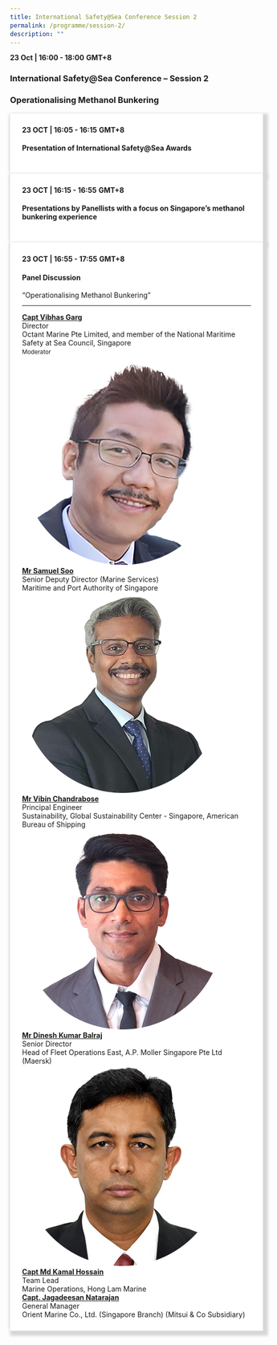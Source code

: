 ```yaml
---
title: International Safety@Sea Conference Session 2
permalink: /programme/session-2/
description: ""
---
```

<div>
  <b>23 Oct | 16:00 - 18:00</b>&nbsp;<b>GMT+8</b>
  <h3>International Safety@Sea Conference – Session 2</h3>
	<h3>Operationalising Methanol Bunkering</h3>
</div>


<section>
  <div class="bp-container is-fluid">
    <div class="row">
      <div class="col is-full"> 
        <div class="row">
          <div class="col is-12">
            <div class="border bg-light h-100 position-relative">
              <div class="p-4">
                <div class="programme-time"><b>23 OCT | 16:05 - 16:15</b>&nbsp;<b>GMT+8</b></div>
                <h4 class="programme-title">Presentation of International Safety@Sea Awards</h4>
              </div>
            </div>
          </div>
        </div>
      </div>
    </div>
  </div>
</section>

<section>
  <div class="bp-container is-fluid">
    <div class="row">
      <div class="col is-full"> 
        <div class="row">
          <div class="col is-12">
            <div class="border bg-light h-100 position-relative">
              <div class="p-4">
                <div class="programme-time"><b>23 OCT | 16:15 - 16:55</b>&nbsp;<b>GMT+8</b></div>
                <h4 class="programme-title">Presentations by Panellists with a focus on Singapore’s methanol bunkering experience</h4>
              </div>
            </div>
          </div>
        </div>
      </div>
    </div>
  </div>
</section>

<section>
<div class="bp-container is-fluid">
<div class="row">
<div class="col is-full">
<div class="row">
<div class="col is-12">
<div class="border bg-light h-100 position-relative">
<div class="p-4">
<div class="programme-time"><strong>23 OCT | 16:55 - 17:55</strong>&nbsp;<strong>GMT+8</strong></div>
<h4 class="programme-title">Panel Discussion</h4>
	“Operationalising Methanol Bunkering”	
<hr class="my-3 border-primary">
<div class="speakers px-2">
<div class="row">
<div class="col is-6 prog-speaker">
<div class="row">
<div class="col is-8">
<div class="speaker-name text-ellipsis"><strong><a class="speaker-name text-ellipsis" href="#" rel="noopener">Capt Vibhas Garg</a></strong></div>
<div class="text-ellipsis speaker-position">Director</div>
<div class="text-ellipsis speaker-company">Octant Marine Pte Limited, and member of the National Maritime Safety at Sea Council, Singapore</div>
<div class="speaker-role text-ellipsis text-muted"><small>Moderator</small></div>
</div>
</div>
</div>
<div class="col is-6 prog-speaker">&nbsp;</div>
</div>
<div class="row">
<div class="col is-6 prog-speaker">
<div class="row">
<div class="col is-4"><img class="speaker-image mb-4" src="/images/Speakers_23/Session2/mr%20samuel%20soo.png" alt="mr%20samuel%20soo"></div>
<div class="col is-8">
<div class="speaker-name text-ellipsis"><strong><a class="speaker-name text-ellipsis" href="/samuel-soo/" rel="noopener">Mr Samuel Soo</a></strong></div>
<div class="text-ellipsis speaker-position">Senior Deputy Director (Marine Services)</div>
<div class="text-ellipsis speaker-company">Maritime and Port Authority of Singapore</div>
</div>
</div>
</div>


<div class="col is-6 prog-speaker">

<div class="row">
	<div class="col is-4"><img class="speaker-image mb-4" src="/images/Speakers_23/Session2/vibin chandrabose.png" alt="vibhas%20garg"></div>
<div class="col is-8">
<div class="speaker-name text-ellipsis"><strong><a class="speaker-name text-ellipsis" href="/vibin-chandrabose/" rel="noopener">Mr Vibin Chandrabose</a></strong></div>
<div class="text-ellipsis speaker-position">Principal Engineer</div>
<div class="text-ellipsis speaker-company">Sustainability, Global Sustainability Center - Singapore, American Bureau of Shipping</div>
</div>
</div>

</div>
</div>
<div class="row">

<div class="col is-6 prog-speaker">

<div class="row">
<div class="col is-4"><img class="speaker-image mb-4" src="/images/Speakers_23/Session2/dinesh%20kumar%20balraj.png" alt="dinesh%20kumar%20balraj"></div>
<div class="col is-8">
<div class="speaker-name text-ellipsis"><strong><a class="speaker-name text-ellipsis" href="/dinesh-kumar-balraj/" rel="noopener">Mr Dinesh Kumar Balraj</a></strong></div>
<div class="text-ellipsis speaker-position">Senior Director</div>
<div class="text-ellipsis speaker-company">Head of Fleet Operations East, A.P. Moller Singapore Pte Ltd (Maersk)</div>
</div>
</div>


</div>

<div class="col is-6 prog-speaker">
<div class="row">
	<div class="col is-4"><img class="speaker-image mb-4" src="/images/Speakers_23/Session2/capt%20md%20kamal.png" alt="capt%20md%20kamal"></div>
<div class="col is-8">
<div class="speaker-name text-ellipsis"><strong><a class="speaker-name text-ellipsis" href="/md-kamal-hossain/" rel="noopener">Capt Md Kamal Hossain</a></strong></div>
<div class="text-ellipsis speaker-position">Team Lead</div>
<div class="text-ellipsis speaker-company">Marine Operations, Hong Lam Marine</div>
</div>
</div>
</div>




</div>

<div class="row">

<div class="col is-6 prog-speaker">
<div class="row">
<div class="col is-8">
<div class="speaker-name text-ellipsis"><strong><a class="speaker-name text-ellipsis" href="#" rel="noopener">Capt. Jagadeesan Natarajan</a></strong></div>
<div class="text-ellipsis speaker-position">General Manager</div>
<div class="text-ellipsis speaker-company">Orient Marine Co., Ltd. (Singapore Branch) (Mitsui &amp; Co Subsidiary)</div>
</div>
</div>
</div>


</div>
</div>
</div>
</div>
</div>
</div>
</div>
</div>
</div></section>
	
	
	
<style type="text/css"> 

	
	hr.my-3{
margin-top: 0.75rem;	
	}

    .is-left{
      text-align: left;
    }
    .content h4{
      font-weight: 500; 
      color: #337B9A !important;
      margin-top: 1rem;
    }
    .bg-light {
      background-color: #fff !important;
      box-shadow: 5px 5px 5px 5px rgb(215 215 215), -5px 0 6px -4px rgb(215 215 215);
    }
    .p-4 {
      padding: 1.5rem!important;
    }
  .content a {text-decoration:none;}
	.content h3 { margin-top: 1rem;}
</style>